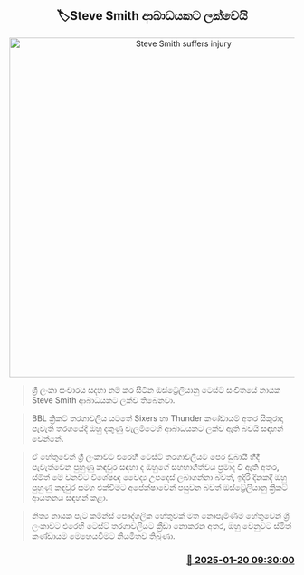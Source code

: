 <p align='center'><b><h2 align='center' title='Steve Smith suffers injury'>🏷Steve Smith ආබාධයකට ලක්වෙයි</h2></b></p>
<p align='center'><img src='https://helakuru.sgp1.cdn.digitaloceanspaces.com/esana/images/lib/steve-smith.jpg' width='600' alt='Steve Smith suffers injury'></p>

> ශ්‍රී ලංකා සංචාරය සදහා නම් කර සිටින ඔස්ට්‍රේලියානු ටෙස්ට් සංචිතයේ නායක Steve Smith ආබාධයකට ලක්ව තිබෙනවා.

> BBL ක්‍රිකට් තරගාවලිය යටතේ Sixers හා Thunder කණ්ඩායම් අතර සිකුරාදා පැවැති තරගයේදී ඔහු දකුණු වැලමිටෙහි ආබාධයකට ලක්ව ඇති බවයි සඳහන් වෙන්නේ.

> ඒ හේතුවෙන් ශ්‍රී ලංකාවට එරෙහි ටෙස්ට් තරගාවලියට පෙර ඩුබායි හීදී පැවැත්වෙන පුහුණු කඳවුර සඳහා ද ඔහුගේ සහභාගීත්වය ප්‍රමාද වී ඇති අතර, ස්මිත් මේ වනවිට විශේෂඥ වෛද්‍ය උපදෙස් ලබාගන්නා බවත්, ඉදිරි දිනකදී ඔහු පුහුණු කඳවු​ර සමග එක්වීමට අපේක්ෂාවෙන් පසුවන බවත් ඔස්ට්‍රේලියානු ක්‍රිකට් ආයතනය සඳහන් කළා.

> නිත්‍ය නායක පැට් කමින්ස් පෞද්ගලික හේතුවක් මත නොපැමිණීම හේතුවෙන් ශ්‍රී ලංකාවට එරෙහි ටෙස්ට් තරගාවලියට ක්‍රීඩා නොකරන අතර, ඔහු වෙනුවට ස්මිත් කණ්ඩායම මෙහෙයවීමට නියමිතව තිබුණා.



<h3 align='right'><a href='https://www.helakuru.lk/esana/p/106710/'>📅 2025-01-20 09:30:00</a></h3>
